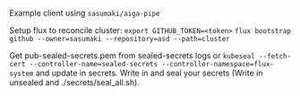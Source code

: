 Example client using `sasumaki/aiga-pipe`

Setup flux to reconcile cluster:
`export GITHUB_TOKEN=<token>`
`flux bootstrap github --owner=sasumaki --repository=asd --path=cluster`


Get pub-sealed-secrets.pem from sealed-secrets logs or `kubeseal --fetch-cert --controller-name=sealed-secrets --controller-namespace=flux-system` and update in secrets.
Write in and seal your secrets (Write in unsealed and ./secrets/seal_all.sh).